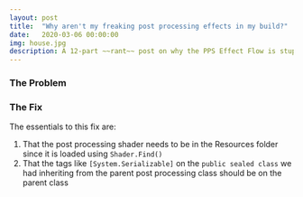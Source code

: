 ```yaml
---
layout: post
title:  "Why aren't my freaking post processing effects in my build?"
date:   2020-03-06 00:00:00
img: house.jpg
description: A 12-part ~~rant~~ post on why the PPS Effect Flow is stupid
---
```


### The Problem


### The Fix
The essentials to this fix are:
1. That the post processing shader needs to be in the Resources folder since it is loaded using `Shader.Find()`
2. That the tags like `[System.Serializable]` on the `public sealed class` we had inheriting from the parent post processing class should be on the parent class
